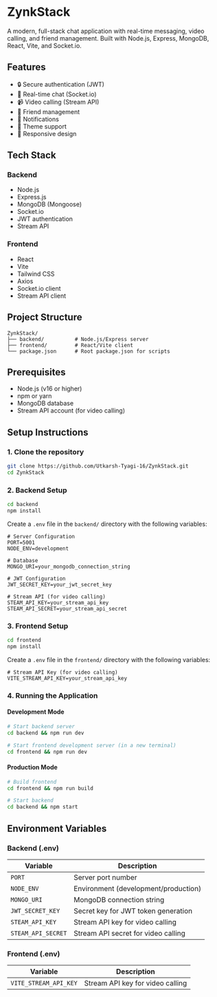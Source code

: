 # ZynkStack

A modern, full-stack chat application with real-time messaging, video calling, and friend management. Built with Node.js, Express, MongoDB, React, Vite, and Socket.io.

## Features
- 🔒 Secure authentication (JWT)
- 💬 Real-time chat (Socket.io)
- 📹 Video calling (Stream API)
- 👫 Friend management
- 🔔 Notifications
- 🌙 Theme support
- 📱 Responsive design

## Tech Stack

### Backend
- Node.js
- Express.js
- MongoDB (Mongoose)
- Socket.io
- JWT authentication
- Stream API

### Frontend
- React
- Vite
- Tailwind CSS
- Axios
- Socket.io client
- Stream API client

## Project Structure
```
ZynkStack/
├── backend/          # Node.js/Express server
├── frontend/         # React/Vite client
└── package.json      # Root package.json for scripts
```

## Prerequisites
- Node.js (v16 or higher)
- npm or yarn
- MongoDB database
- Stream API account (for video calling)

## Setup Instructions

### 1. Clone the repository
```bash
git clone https://github.com/Utkarsh-Tyagi-16/ZynkStack.git
cd ZynkStack
```

### 2. Backend Setup
```bash
cd backend
npm install
```

Create a `.env` file in the `backend/` directory with the following variables:
```env
# Server Configuration
PORT=5001
NODE_ENV=development

# Database
MONGO_URI=your_mongodb_connection_string

# JWT Configuration
JWT_SECRET_KEY=your_jwt_secret_key

# Stream API (for video calling)
STEAM_API_KEY=your_stream_api_key
STEAM_API_SECRET=your_stream_api_secret
```

### 3. Frontend Setup
```bash
cd frontend
npm install
```

Create a `.env` file in the `frontend/` directory with the following variables:
```env
# Stream API Key (for video calling)
VITE_STREAM_API_KEY=your_stream_api_key
```

### 4. Running the Application

#### Development Mode
```bash
# Start backend server
cd backend && npm run dev

# Start frontend development server (in a new terminal)
cd frontend && npm run dev
```

#### Production Mode
```bash
# Build frontend
cd frontend && npm run build

# Start backend
cd backend && npm start
```

## Environment Variables

### Backend (.env)
| Variable | Description |
|----------|-------------|
| `PORT` | Server port number |
| `NODE_ENV` | Environment (development/production) |
| `MONGO_URI` | MongoDB connection string |
| `JWT_SECRET_KEY` | Secret key for JWT token generation |
| `STEAM_API_KEY` | Stream API key for video calling |
| `STEAM_API_SECRET` | Stream API secret for video calling |

### Frontend (.env)
| Variable | Description |
|----------|-------------|
| `VITE_STREAM_API_KEY` | Stream API key for video calling |

